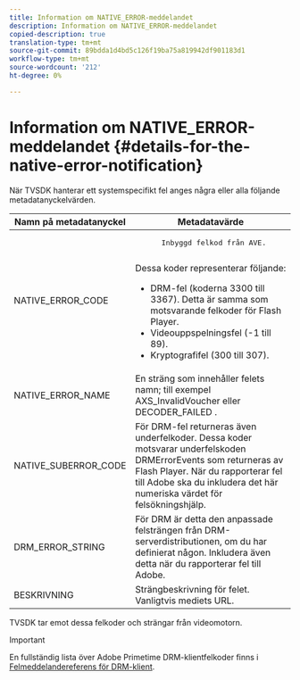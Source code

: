 ```yaml
---
title: Information om NATIVE_ERROR-meddelandet
description: Information om NATIVE_ERROR-meddelandet
copied-description: true
translation-type: tm+mt
source-git-commit: 89bdda1d4bd5c126f19ba75a819942df901183d1
workflow-type: tm+mt
source-wordcount: '212'
ht-degree: 0%

---
```



# Information om NATIVE_ERROR-meddelandet {#details-for-the-native-error-notification}

När TVSDK hanterar ett systemspecifikt fel anges några eller alla följande metadatanyckelvärden.

<table id="table_86A21619515B435DBB65DC4DFBB64B29"> 
 <thead> 
  <tr> 
   <th colname="col1" class="entry"> Namn på metadatanyckel </th> 
   <th colname="col2" class="entry"> Metadatavärde </th> 
  </tr> 
 </thead>
 <tbody> 
  <tr> 
   <td colname="col1"> <span class="codeph"> NATIVE_ERROR_CODE  </span> </td> 
   <td colname="col2"> 
    <pre>
      Inbyggd felkod från AVE. 
    </pre> Dessa koder representerar följande: 
    <ul id="ul_330C626DE27B45A09E8851CC24768A07"> 
     <li id="li_0845A9BBB55545BDB49BD4F4802C0E54">DRM-fel (koderna 3300 till 3367). Detta är samma som motsvarande felkoder för Flash Player. </li> 
     <li id="li_98A571480C154CF0AE1DC101FF0834C4">Videouppspelningsfel (-1 till 89). </li> 
     <li id="li_D7C19955DEF94DA88B822C8C57D6D2F4">Kryptografifel (300 till 307). </li> 
    </ul> </td> 
  </tr> 
  <tr> 
   <td colname="col1"> <span class="codeph"> NATIVE_ERROR_NAME  </span> </td> 
   <td colname="col2"> En sträng som innehåller felets namn; till exempel <span class="codeph"> AXS_InvalidVoucher </span> eller <span class="codeph"> DECODER_FAILED </span>. </td> 
  </tr> 
  <tr> 
   <td colname="col1"> <span class="codeph"> NATIVE_SUBERROR_CODE  </span> </td> 
   <td colname="col2"> För DRM-fel returneras även underfelkoder. Dessa koder motsvarar underfelskoden <span class="codeph"> DRMErrorEvents </span> som returneras av Flash Player. När du rapporterar fel till Adobe ska du inkludera det här numeriska värdet för felsökningshjälp. </td> 
  </tr> 
  <tr> 
   <td colname="col1"> <span class="codeph"> DRM_ERROR_STRING  </span> </td> 
   <td colname="col2"> För DRM är detta den anpassade felsträngen från DRM-serverdistributionen, om du har definierat någon. Inkludera även detta när du rapporterar fel till Adobe. </td> 
  </tr> 
  <tr> 
   <td colname="col1"> <span class="codeph"> BESKRIVNING  </span> </td> 
   <td colname="col2"> Strängbeskrivning för felet. Vanligtvis mediets URL. </td> 
  </tr> 
 </tbody> 
</table>

TVSDK tar emot dessa felkoder och strängar från videomotorn.

>[!IMPORTANT]
>
>En fullständig lista över Adobe Primetime DRM-klientfelkoder finns i [Felmeddelandereferens för DRM-klient](https://helpx.adobe.com/content/dam/help/en/primetime/drm/drm_client_error_message_reference.pdf).